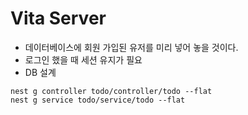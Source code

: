 # Vita Server

- 데이터베이스에 회원 가입된 유저를 미리 넣어 놓을 것이다.
- 로그인 했을 때 세션 유지가 필요
- DB 설계

```shell
nest g controller todo/controller/todo --flat
nest g service todo/service/todo --flat
```
